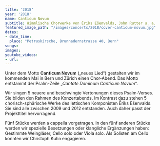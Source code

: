 ```yaml
---
title: '2018'
year: '2018'
name: Canticum Novum
subtitle: Himmlische Chorwerke von Ēriks Ešenvalds, John Rutter u. a.
featured_image_path: "/images/concerts/2018/cover-canticum-novum.jpg"
dates:
- date_time: 
  place: "Petruskirsche, Brunnadernstrasse 40, Bern"
songs: 
images:
youtube_videos:
- url: 
---
```

Unter dem Motto <strong>Canticum Novum</strong>&nbsp;(&bdquo;neues Lied&ldquo;) gestalten wir im kommenden Mai in Bern und Z&uuml;rich einen Chor-Abend. Das Motto entstammt der Psalm-Zeile &bdquo;<em>Cantate Dominum Canticum Novum</em>&ldquo;.

Wir singen 5 neuere und beschwingte Vertonungen dieses Psalm-Verses. Sie bilden den Rahmen des Konzertabends. Im Kontrast dazu stehen 5 chorisch-sph&auml;rische Werke des lettischen Komponisten Ēriks E&scaron;envalds. Sie sind alle zwischen 2009 und 2012 entstanden. Auch daher passt der Projekttitel hervorragend.

F&uuml;nf St&uuml;cke werden a cappella vorgetragen. In den f&uuml;nf anderen St&uuml;cke werden wir spezielle Besetzungen oder klangliche Erg&auml;nzungen haben: Gestimmte Weingl&auml;ser, Cello solo oder Viola solo. Als Solisten am Cello konnten wir Christoph Kuhn engagieren.